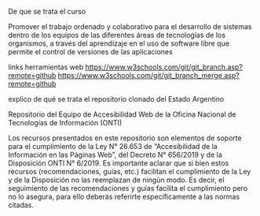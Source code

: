 De que se trata el curso

Promover el trabajo ordenado y colaborativo para el desarrollo de sistemas dentro de los equipos de
las diferentes áreas de tecnologías de los organismos, a través del aprendizaje en el uso de software
libre que permite el control de versiones de las aplicaciones


links herramientas web
https://www.w3schools.com/git/git_branch.asp?remote=github
https://www.w3schools.com/git/git_branch_merge.asp?remote=github

explico de qué se trata el repositorio clonado del Estado Argentino

Repositorio del Equipo de Accesibilidad Web de la Oficina Nacional de Tecnologías de Información (ONTI)

Los recursos presentados en este repositorio son elementos de soporte para el cumplimiento de la Ley N° 26.653 de “Accesibilidad de la Información en las Páginas Web”, del Decreto N° 656/2019 y de la Disposición ONTI N° 6/2019. Es importante aclarar que si bien estos recursos (recomendaciones, guías, etc.) facilitan el cumplimiento de la Ley y de la Disposición no las reemplazan de ningún modo. Es decir, el seguimiento de las recomendaciones y guías facilita el cumplimiento pero no lo asegura, para ello deberás referirte específicamente a las normas citadas.

